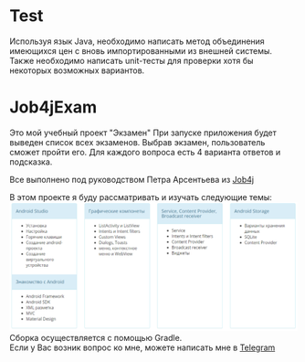 # Test
Используя язык Java, необходимо написать метод объединения имеющихся цен с вновь импортированными из внешней системы. Также необходимо написать unit-тесты для проверки хотя бы некоторых возможных вариантов.
# Job4jExam
   Это мой учебный проект "Экзамен" При запуске приложения будет выведен список всех экзаменов. Выбрав экзамен, пользователь сможет пройти его. Для каждого вопроса есть 4 варианта ответов и подсказка.
   
   Все выполнено под руководством Петра Арсентьева из [Job4j](https://job4j.ru/)
   
   В этом проекте я буду рассматривать и изучать следующие темы:
  ![Image of themes](https://raw.githubusercontent.com/AlekseevArtem/Job4jExam/master/images/android%20themes.png)
  Сборка осуществляется с помощью Gradle.  
  Если у Вас возник вопрос ко мне, можете написать мне в [Telegram](https://tlgg.ru/Vesper1953)

